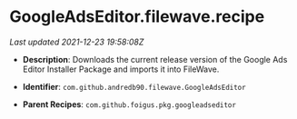 # GoogleAdsEditor.filewave.recipe

_Last updated 2021-12-23 19:58:08Z_

- **Description**: Downloads the current release version of the Google Ads Editor Installer Package and imports it into FileWave.

- **Identifier**: `com.github.andredb90.filewave.GoogleAdsEditor`

- **Parent Recipes**: `com.github.foigus.pkg.googleadseditor`